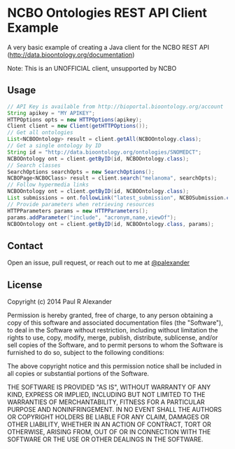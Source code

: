 # NCBO Ontologies REST API Client Example

A very basic example of creating a Java client for the NCBO REST API (http://data.bioontology.org/documentation)

Note: This is an UNOFFICIAL client, unsupported by NCBO

## Usage

```java
// API Key is available from http://bioportal.bioontology.org/account
String apikey = "MY APIKEY";
HTTPOptions opts = new HTTPOptions(apikey);
Client client = new Client(getHTTPOptions());
// Get all ontologies
List<NCBOOntology> result = client.getAll(NCBOOntology.class);
// Get a single ontology by ID
String id = "http://data.bioontology.org/ontologies/SNOMEDCT";
NCBOOntology ont = client.getByID(id, NCBOOntology.class);
// Search classes
SearchOptions searchOpts = new SearchOptions();
NCBOPage<NCBOClass> result = client.search("melanoma", searchOpts);
// Follow hypermedia links
NCBOOntology ont = client.getByID(id, NCBOOntology.class);
List submissions = ont.followLink("latest_submission", NCBOSubmission.class, opts);
// Provide parameters when retrieving resources
HTTPParameters params = new HTTPParameters();
params.addParameter("include", "acronym,name,viewOf");
NCBOOntology ont = client.getByID(id, NCBOOntology.class, params);
```

## Contact

Open an issue, pull request, or reach out to me at [@palexander](https://twitter.com/palexander)

## License

Copyright (c) 2014 Paul R Alexander

Permission is hereby granted, free of charge, to any person obtaining a copy
of this software and associated documentation files (the "Software"), to deal
in the Software without restriction, including without limitation the rights
to use, copy, modify, merge, publish, distribute, sublicense, and/or sell
copies of the Software, and to permit persons to whom the Software is
furnished to do so, subject to the following conditions:

The above copyright notice and this permission notice shall be included in
all copies or substantial portions of the Software.

THE SOFTWARE IS PROVIDED "AS IS", WITHOUT WARRANTY OF ANY KIND, EXPRESS OR
IMPLIED, INCLUDING BUT NOT LIMITED TO THE WARRANTIES OF MERCHANTABILITY,
FITNESS FOR A PARTICULAR PURPOSE AND NONINFRINGEMENT. IN NO EVENT SHALL THE
AUTHORS OR COPYRIGHT HOLDERS BE LIABLE FOR ANY CLAIM, DAMAGES OR OTHER
LIABILITY, WHETHER IN AN ACTION OF CONTRACT, TORT OR OTHERWISE, ARISING FROM,
OUT OF OR IN CONNECTION WITH THE SOFTWARE OR THE USE OR OTHER DEALINGS IN
THE SOFTWARE.
